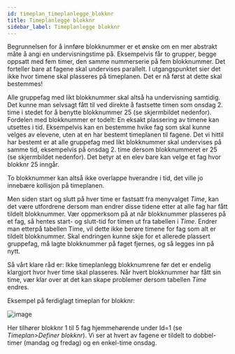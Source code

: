 ```yaml
---
id: timeplan_timeplanlegge_blokknr
title: Timeplanlegge blokknr
sidebar_label: Timeplanlegge blokknr
---
```


Begrunnelsen for å innføre blokknummer er et ønske om en mer abstrakt måte å angi en undervisningstime på. Eksempelvis får to grupper, begge oppsatt med fem timer, den samme nummerserie på fem blokknummer. Det forteller bare at fagene skal undervises parallelt. I utgangspunktet sier det ikke hvor timene skal plasseres på timeplanen. Det er nå først at dette skal bestemmes!

Alle gruppefag med likt blokknummer skal altså ha undervisning samtidig. Det kunne man selvsagt fått til ved direkte å fastsette timen som onsdag 2. time i stedet for å benytte blokknummer 25 (se skjermbildet nedenfor). Fordelen med blokknummer er todelt: En eksakt plassering av timene kan utsettes i tid. Eksempelvis kan en bestemme hvike fag som skal kunne velges av elevene, uten at en har bestemt timeplanen til fagene. Det vi hittil har bestemt er at alle gruppefag med likt blokknummer skal undervises på samme tid, eksempelvis på onsdag 2. time dersom blokknummeret er 25 (se skjermbildet nedenfor). Det betyr at en elev bare kan velge et fag hvor blokknr 25 inngår.

To blokknummer kan altså ikke overlappe hverandre i tid, det ville jo innebære kollisjon på timeplanen.

Men siden start og slutt på hver time er fastsatt fra menyvalget _Time_, kan det være utfordrene dersom man endrer disse tidene etter at alle fag har fått tildelt blokknummer. Vær oppmerksom på at når blokknummer plasseres på et fag, så hentes start- og slutt-tid for timen ut fra tabellen i _Time_. Endrer man etterpå tabellen Time, vil dette ikke berøre timene for fag som alt er tildelt blokknummer. Skal endringen kunne skje for et allerede plassert gruppefag, må lagte blokknummer på faget fjernes, og så legges inn på nytt.

Så vårt klare råd er: Ikke timeplanlegg blokknumrene før det er endelig klargjort hvor hver time skal plasseres. Når hvert blokknummer har fått sin time, vær klar over at det kan skape problemer dersom tabellen  _Time_ endres.

Eksempel på ferdiglagt timeplan for blokknr:

![image](https://user-images.githubusercontent.com/80097133/113118295-9bbdbd00-920f-11eb-89ba-3031a26731f9.png)

Her tilhører blokknr 1 til 5 fag hjemmehørende under Id=1 (se _Timeplan>Definer blokknr_). Vi ser at hvert av fagene er tildelt to dobbel-timer (mandag og fredag) og en enkel-time onsdag.
